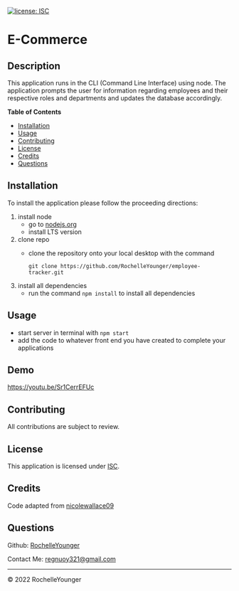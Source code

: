 
  [![license: ISC](https://img.shields.io/badge/License-ISC-lightblue)](https://opensource.org/licenses/ISC)
  
# E-Commerce

## Description

This application runs in the CLI (Command Line Interface) using node. The application prompts the user for information regarding employees and their respective roles and departments and updates the database accordingly.


**Table of Contents**

  * [Installation](#installation)
  * [Usage](#usage)
  * [Contributing](#contributing)
  * [License](#license)
  * [Credits](#credits)
  * [Questions](#questions)


## Installation

To install the application please follow the proceeding directions: 

 1. install node 
    - go to [nodejs.org](#https://nodejs.org/)
    - install LTS version
 2. clone repo 
    - clone the repository onto your local desktop with the command 

        `git clone https://github.com/RochelleYounger/employee-tracker.git`
 3. install all dependencies
    - run the command `npm install` to install all dependencies


## Usage

 - start server in terminal with `npm start`
 - add the code to whatever front end you have created to complete your applications

## Demo

https://youtu.be/Sr1CerrEFUc

## Contributing

All contributions are subject to review.


## License
  
  This application is licensed under [ISC](https://opensource.org/licenses/ISC).


## Credits

  Code adapted from [nicolewallace09](https://github.com/nicolewallace09/e-commerce-backend)


## Questions

Github: [RochelleYounger](https://github.com/RochelleYounger)

Contact Me: [regnuoy321@gmail.com](mailto:regnuoy321@gmail.com)

---
© 2022 RochelleYounger
